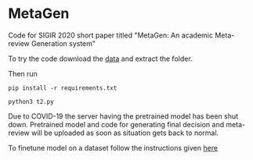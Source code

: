 # MetaGen
Code for SIGIR 2020 short paper titled "MetaGen: An academic Meta-review Generation system"

To try the code download the [data](https://drive.google.com/open?id=1Ma82pH4zqutvdECicuSjUf1_pf0tZkRO) and extract the folder.

Then run

`pip install -r requirements.txt`

`python3 t2.py`


Due to COVID-19 the server having the pretrained model has been shut down. Pretrained model and code for generating final decision and meta-review will be uploaded as soon as situation gets back to normal.          


To finetune model on a dataset follow the instructions given [here](https://github.com/cb1711/unilm_MetaGen)
